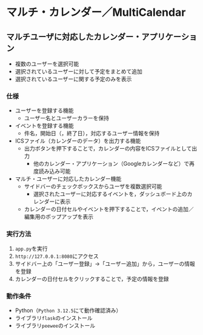 # マルチ・カレンダー／MultiCalendar

## マルチユーザに対応したカレンダー・アプリケーション

- 複数のユーザーを選択可能
- 選択されているユーザーに対して予定をまとめて追加
- 選択されているユーザーに関する予定のみを表示

### 仕様

- ユーザーを登録する機能
  - ユーザー名とユーザーカラーを保持
- イベントを登録する機能
  - 件名，開始日（，終了日），対応するユーザー情報を保持
- ICSファイル（カレンダーのデータ）を出力する機能
  - 出力ボタンを押下することで，カレンダーの内容をICSファイルとして出力
    - 他のカレンダー・アプリケーション（Googleカレンダーなど）で再度読み込み可能
- マルチ・ユーザーに対応したカレンダー機能
  - サイドバーのチェックボックスからユーザを複数選択可能
    - 選択されたユーザーに対応するイベントを，ダッシュボード上のカレンダーに表示
  - カレンダーの日付セルやイベントを押下することで，イベントの追加／編集用のポップアップを表示
 
### 実行方法

1. `app.py`を実行
2. `http://127.0.0.1:8080`にアクセス
3. サイドバー上の「ユーザー登録」→「ユーザー追加」から，ユーザーの情報を登録
4. カレンダーの日付セルをクリックすることで，予定の情報を登録

### 動作条件

- Python（`Python 3.12.5`にて動作確認済み）
- ライブラリ`flask`のインストール
- ライブラリ`peewee`のインストール
